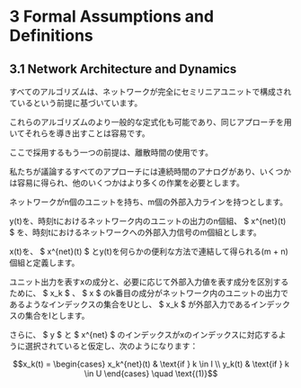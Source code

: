 # 3 Formal Assumptions and Definitions 
## 3.1 Network Architecture and Dynamics

すべてのアルゴリズムは、ネットワークが完全にセミリニアユニットで構成されているという前提に基づいています。

これらのアルゴリズムのより一般的な定式化も可能であり、同じアプローチを用いてそれらを導き出すことは容易です。

ここで採用するもう一つの前提は、離散時間の使用です。

私たちが議論するすべてのアプローチには連続時間のアナログがあり、いくつかは容易に得られ、他のいくつかはより多くの作業を必要とします。

ネットワークがn個のユニットを持ち、m個の外部入力ラインを持つとします。

y(t)を、時刻tにおけるネットワーク内のユニットの出力のn個組、
$
x^{net}(t)
$
を、時刻tにおけるネットワークへの外部入力信号のm個組とします。

x(t)を、
$
x^{net}(t)
$
とy(t)を何らかの便利な方法で連結して得られる(m + n)個組と定義します。

ユニット出力を表すxの成分と、必要に応じて外部入力値を表す成分を区別するために、
$
x_k
$
、
$
x
$
のk番目の成分がネットワーク内のユニットの出力であるようなインデックスの集合をUとし、
$
x_k
$
が外部入力であるインデックスの集合をIとします。

さらに、
$
y
$
と
$
x^{net}
$
のインデックスがxのインデックスに対応するように選択されていると仮定し、次のようになります：

$$x_k(t) = 
\begin{cases} 
x_k^{net}(t) & \text{if } k \in I \\
y_k(t) & \text{if } k \in U
\end{cases} \quad \text{(1)}$$
